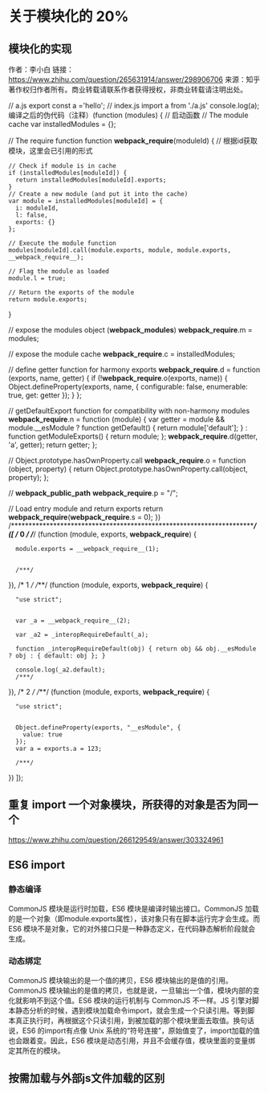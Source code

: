 # 关于模块化的 20%

## 模块化的实现

作者：李小白
链接：https://www.zhihu.com/question/265631914/answer/298906706
来源：知乎
著作权归作者所有。商业转载请联系作者获得授权，非商业转载请注明出处。

// a.js
export const a ='hello';
// index.js
import a from './a.js'
console.log(a);
编译之后的伪代码（注释）(function (modules) { // 启动函数
  // The module cache
  var installedModules = {};

  // The require function
  function __webpack_require__(moduleId) { // 根据id获取模块，这里会已引用的形式

    // Check if module is in cache
    if (installedModules[moduleId]) {
      return installedModules[moduleId].exports;
    }
    // Create a new module (and put it into the cache)
    var module = installedModules[moduleId] = {
      i: moduleId,
      l: false,
      exports: {}
    };

    // Execute the module function
    modules[moduleId].call(module.exports, module, module.exports, __webpack_require__);

    // Flag the module as loaded
    module.l = true;

    // Return the exports of the module
    return module.exports;
  }


  // expose the modules object (__webpack_modules__)
  __webpack_require__.m = modules;

  // expose the module cache
  __webpack_require__.c = installedModules;

  // define getter function for harmony exports
  __webpack_require__.d = function (exports, name, getter) {
    if (!__webpack_require__.o(exports, name)) {
      Object.defineProperty(exports, name, {
        configurable: false,
        enumerable: true,
        get: getter
      });
    }
  };

  // getDefaultExport function for compatibility with non-harmony modules
  __webpack_require__.n = function (module) {
    var getter = module && module.__esModule ?
      function getDefault() { return module['default']; } :
      function getModuleExports() { return module; };
    __webpack_require__.d(getter, 'a', getter);
    return getter;
  };

  // Object.prototype.hasOwnProperty.call
  __webpack_require__.o = function (object, property) { return Object.prototype.hasOwnProperty.call(object, property); };

  // __webpack_public_path__
  __webpack_require__.p = "/";

  // Load entry module and return exports
  return __webpack_require__(__webpack_require__.s = 0);
})
  /************************************************************************/
  ([
/* 0 */
/***/ (function (module, exports, __webpack_require__) {

      module.exports = __webpack_require__(1);


      /***/
}),
/* 1 */
/***/ (function (module, exports, __webpack_require__) {

      "use strict";


      var _a = __webpack_require__(2);

      var _a2 = _interopRequireDefault(_a);

      function _interopRequireDefault(obj) { return obj && obj.__esModule ? obj : { default: obj }; }

      console.log(_a2.default); 
      /***/
}),
/* 2 */
/***/ (function (module, exports, __webpack_require__) {

      "use strict";


      Object.defineProperty(exports, "__esModule", {
        value: true
      });
      var a = exports.a = 123;

      /***/
})
  ]);
  
## 重复 import 一个对象模块，所获得的对象是否为同一个

https://www.zhihu.com/question/266129549/answer/303324961

## ES6 import

### 静态编译

CommonJS 模块是运行时加载，ES6 模块是编译时输出接口。CommonJS 加载的是一个对象（即module.exports属性），该对象只有在脚本运行完才会生成。而 ES6 模块不是对象，它的对外接口只是一种静态定义，在代码静态解析阶段就会生成。

### 动态绑定

CommonJS 模块输出的是一个值的拷贝，ES6 模块输出的是值的引用。CommonJS 模块输出的是值的拷贝，也就是说，一旦输出一个值，模块内部的变化就影响不到这个值。ES6 模块的运行机制与 CommonJS 不一样。JS 引擎对脚本静态分析的时候，遇到模块加载命令import，就会生成一个只读引用。等到脚本真正执行时，再根据这个只读引用，到被加载的那个模块里面去取值。换句话说，ES6 的import有点像 Unix 系统的“符号连接”，原始值变了，import加载的值也会跟着变。因此，ES6 模块是动态引用，并且不会缓存值，模块里面的变量绑定其所在的模块。


## 按需加载与外部js文件加载的区别
